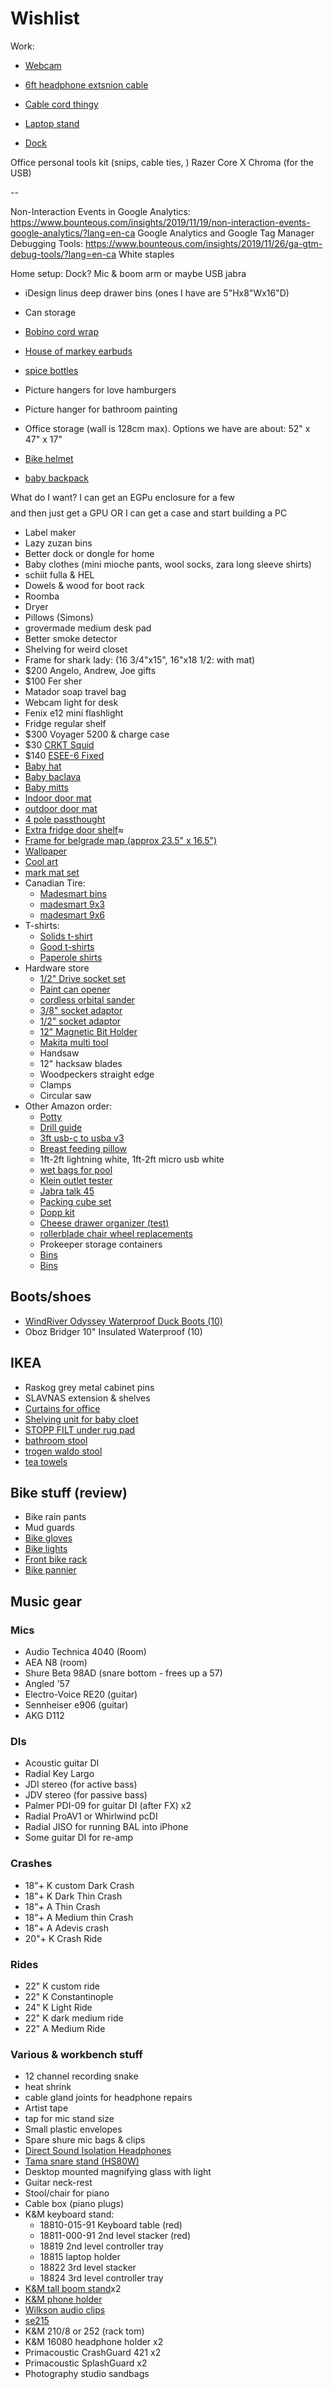 # Wishlist

Work:

- [Webcam](logitech.com/en-ca/product/hd-pro-webcam-c920)
- [6ft headphone extsnion cable](https://www.amazon.ca/dp/B07QSHNMW4?psc=1)
- [Cable cord thingy](https://www.amazon.ca/3-Pack-Desktop-Organizer-Management-Charging/dp/B08FKRYJT2)
- [Laptop stand](https://www.amazon.ca/Mosiso-Designed-Vertical-Space-Saving-Compatible/dp/B07K2V4B6F)


- [Dock](https://www.amazon.com/dp/B07Z2PF8FV)

Office personal tools kit (snips, cable ties, )
Razer Core X Chroma (for the USB)

--


Non-Interaction Events in Google Analytics: https://www.bounteous.com/insights/2019/11/19/non-interaction-events-google-analytics/?lang=en-ca
Google Analytics and Google Tag Manager Debugging Tools: https://www.bounteous.com/insights/2019/11/26/ga-gtm-debug-tools/?lang=en-ca
White staples

Home setup:
Dock?
Mic & boom arm or maybe USB jabra

- iDesign linus deep drawer bins (ones I have are 5"Hx8"Wx16"D)
- Can storage
- [Bobino cord wrap](https://www.amazon.ca/Bobino-Cord-Wrap-Management-Organizer/dp/B0042RVA4C)
- [House of markey earbuds](https://www.amazon.ca/House-Marley-EM-Je041-MI-Headphone-Mic-Midnight/dp/B01DKGP5U0)
- [spice bottles](https://www.amazon.com/Aozita-Glass-Spice-Jars-Bottles/dp/B072N4Y9XY#customerReviews)
- Picture hangers for love hamburgers
- Picture hanger for bathroom painting
- Office storage (wall is 128cm max). Options we have are about: 52" x 47" x 17"

- [Bike helmet](https://www.redbike.ca/product/giro-timberwolf-284879-1.htm)
- [baby backpack](https://www.thelasthunt.com/products/fjallraven-raven-mini-7l-backpack-llll-fjr-26050)


What do I want?
I can get an EGPu enclosure for a few $$$$ and then just get a GPU
OR I can get a case and start building a PC


- Label maker
- Lazy zuzan bins
- Better dock or dongle for home
- Baby clothes (mini mioche pants, wool socks, zara long sleeve shirts)
- schiit fulla & HEL
- Dowels & wood for boot rack
- Roomba
- Dryer
- Pillows (Simons)
- grovermade medium desk pad
- Better smoke detector
- Shelving for weird closet
- Frame for shark lady: (16 3/4"x15", 16"x18 1/2: with mat)
- $200 Angelo, Andrew, Joe gifts
- $100 Fer sher
- Matador soap travel bag
- Webcam light for desk
- Fenix e12 mini flashlight
- Fridge regular shelf
- $300 Voyager 5200 & charge case
- $30 [CRKT Squid](https://www.bladehq.com/item--CRKT-Burnley-Squid-Frame-Lock-Knife--107739)
- $140 [ESEE-6 Fixed](https://www.bladehq.com/cat--ESEE-RC-6--884)
- [Baby hat](https://www.mec.ca/en/product/5037-295/Toaster-Earflap-Hat)
- [Baby baclava](https://www.mec.ca/en/product/5060-506/Starrie-Merino-Balaclava)
- [Baby mitts](https://www.mec.ca/en/product/5037-298/Toasty-Mitts)
- [Indoor door mat](https://www.llbean.ca/shop/Heavyweight-Recycled-Waterhog-Doormat%2C-Plaid/122965.html)
- [outdoor door mat](https://www.llbean.ca/shop/Heavyweight-Recycled-Waterhog-Doormat%2C-Locked-Circles/76924.html)
- [4 pole passthought](https://www.amazon.ca/Nobsound-Microphone-Audio-Switcher-Selector/dp/B07KS2KDWW)
- [Extra fridge door shelf](https://www.reliableparts.ca/product/inv_15152029)≈
- [Frame for belgrade map (approx 23.5" x 16.5")](https://www.arttoframe.com/23x15-Satin-White-Frame-picture-frame/FRBW26074?page_type=E)
- [Wallpaper](https://www.chasingpaper.com/wallpaper/whirling-sky/)
- [Cool art](https://www.concealed-art.com/nes-art)
- [mark mat set](https://www.thepepinshop.com/collections/storage-utility/products/mark-mat-set-jungle-3-markers)
- Canadian Tire:
  - [Madesmart bins](https://www.canadiantire.ca/en/pdp/madesmart-classic-storage-basket-grey-1426008p.html#srp)
  - [madesmart 9x3](https://www.canadiantire.ca/en/pdp/madesmart-storage-bin-grey-9-in-x-3-in-1422199p.html#srp)
  - [madesmart 9x6](https://www.canadiantire.ca/en/pdp/madesmart-granite-storage-bin-9-in-x-6-in-1422197p.html#srp)
- T-shirts:
  - [Solids t-shirt](https://solids.bandcamp.com/merch)
  - [Good t-shirts](https://us.kowtowclothing.com/)
  - [Paperole shirts](https://www.paperole.com/)
- Hardware store
  - [1/2" Drive socket set](https://www.homedepot.ca/product/dewalt-1-2-inch-drive-combination-impact-socket-set-23-piece-/1001104069)
  - [Paint can opener](https://www.homedepot.ca/product/bennett-paint-can-opener-metal/1000183133)
  - [cordless orbital sander](https://www.homedepot.ca/product/makita-18v-cordless-random-orbit-sander-tool-only-/1000718274)
  - [3/8" socket adaptor](https://www.homedepot.ca/product/milwaukee-tool-1-4-inch-x-3-8-inch-steel-square-socket-adapter/1000741100)
  - [1/2" socket adaptor](https://www.homedepot.ca/product/dewalt-1-4-inch-hex-to-1-2-inch-square-impact-ready-socket-adapter/1000657751)
  - [12" Magnetic Bit Holder](https://www.homedepot.ca/product/milwaukee-tool-shockwave-12-inch-magnetic-bit-tip-holder/1001011002)
  - [Makita multi tool](https://www.homedepot.ca/product/makita-18v-cordless-multi-tool-tool-only-/1000732264)
  - Handsaw
  - 12" hacksaw blades
  - Woodpeckers straight edge
  - Clamps
  - Circular saw
- Other Amazon order:
  - [Potty](https://www.amazon.ca/dp/B07WX98S5N)
  - [Drill guide](https://www.amazon.ca/Milescraft-1318-DrillMate-Drill-Guide/dp/B014A1Z92I)
  - [3ft usb-c to usba v3](https://www.amazon.ca/Anker-Powerline-Durability-Samsung-Nintendo/dp/B01GN0M6NE/)
  - [Breast feeding pillow](https://www.amazon.ca/My-Brest-Friend-Breastfeeding-Natural/dp/B002IID23Y/)
  - 1ft-2ft lightning white, 1ft-2ft micro usb white
  - [wet bags for pool](https://www.amazon.ca/s?k=wet+bag)
  - [Klein outlet tester](https://www.amazon.ca/Klein-Tools-RT210-Receptacle-Tester/dp/B01AKX8L0M)
  - [Jabra talk 45](https://www.amazon.ca/Jabra-100-99800902-20-Headset-Bluetooth-Smartphones/dp/B07G6HK3WM)
  - [Packing cube set](https://www.amazon.ca/Eagle-Creek-Specter-Compression-Strobe/dp/B00BYFC4Z4/141-6152430-5699605?psc=1)
  - [Dopp kit](https://www.amazon.ca/Kattee-Toiletry-Cosmetic-Organizer-Shaving/dp/B06WW49MRW)
  - [Cheese drawer organizer (test)](https://www.amazon.ca/InterDesign-Refrigerator-Freezer-Storage-Organizer/dp/B003JHRGGW)
  - [rollerblade chair wheel replacements](https://www.amazon.ca/MotionGrey-Rollerblade-Replacement-Replacing-Universal/dp/B07WJCTH4P/)
  - Prokeeper storage containers
  - [Bins](https://www.amazon.ca/Plastic-Kitchen-Cabinet-Refrigerator-Freezer/dp/B0894JQ5KP)
  - [Bins](https://www.amazon.ca/mDesign-Plastic-Kitchen-Refrigerator-Organizer/dp/B07F9DHVZ8)

## Boots/shoes

- [WindRiver Odyssey Waterproof Duck Boots (10)](https://www.marks.com/en/windriver-mens-odyssey-waterproof-duck-boots-103219.html)
- Oboz Bridger 10" Insulated Waterproof (10)

## IKEA

- Raskog grey metal cabinet pins
- SLAVNAS extension & shelves
- [Curtains for office](https://www.ikea.com/ca/en/p/borghild-sheer-curtains-1-pair-white-00291297/)
- [Shelving unit for baby cloet](https://www.ikea.com/ca/en/p/bror-shelving-unit-black-s89276463/)
- [STOPP FILT under rug pad](https://www.ikea.com/ca/en/p/stopp-filt-rug-underlay-with-anti-slip-90132261/)
- [bathroom stool](https://www.ikea.com/us/en/p/stackholmen-stool-outdoor-light-brown-stained-20411425/)
- [trogen waldo stool](https://www.ikea.com/us/en/p/trogen-childs-step-stool-yellow-80371520/)
- [tea towels](https://www.ikea.com/ca/en/p/rinnig-tea-towel-white-dark-gray-patterned-20476346/)

## Bike stuff (review)

- Bike rain pants
- Mud guards
- [Bike gloves](https://www.cyclingweekly.com/group-tests/the-best-winter-cycling-gloves-6216)
- [Bike lights](https://www.cyclingweekly.com/group-tests/cycling-lights-buyers-guide-141811)
- [Front bike rack](https://www.primeauvelo.com/en/journey-dlx-lowrider-front-rack-22171-0011625.html)
- [Bike pannier](https://www.twowheelgear.com/collections/panniers/products/pannier-backpack-convertible-lite-and-plus?variant=31656254963772)

## Music gear

### Mics

- Audio Technica 4040 (Room)
- AEA N8 (room)
- Shure Beta 98AD (snare bottom - frees up a 57)
- Angled '57
- Electro-Voice RE20 (guitar)
- Sennheiser e906 (guitar)
- AKG D112

### DIs

- Acoustic guitar DI
- Radial Key Largo
- JDI stereo (for active bass)
- JDV stereo (for passive bass)
- Palmer PDI-09 for guitar DI (after FX) x2
- Radial ProAV1 or Whirlwind pcDI
- Radial JISO for running BAL into iPhone
- Some guitar DI for re-amp

### Crashes

- 18"+ K custom Dark Crash
- 18"+ K Dark Thin Crash
- 18"+ A Thin Crash
- 18"+ A Medium thin Crash
- 18"+ A Adevis crash
- 20"+ K Crash Ride

### Rides

- 22" K custom ride
- 22" K Constantinople
- 24" K Light Ride
- 22" K dark medium ride
- 22" A Medium Ride

### Various & workbench stuff

- 12 channel recording snake
- heat shrink
- cable gland joints for headphone repairs
- Artist tape
- tap for mic stand size
- Small plastic envelopes
- Spare shure mic bags & clips
- [Direct Sound Isolation Headphones](https://www.extremeheadphones.com/product-page/ex29-plus)
- [Tama snare stand (HS80W)](https://www.timpano-percussion.com/us/pied-de-caisse-claire-tama-roadpro-hs80w.html?id=43102689)
- Desktop mounted magnifying glass with light
- Guitar neck-rest
- Stool/chair for piano
- Cable box (piano plugs)
- K&M keyboard stand:
  - 18810-015-91 Keyboard table (red)
  - 18811-000-91 2nd level stacker (red)
  - 18819 2nd level controller tray
  - 18815 laptop holder
  - 18822 3rd level stacker
  - 18824 3rd level controller tray
- [K&M tall boom stand](http://www.economik.com/km/21021-black/)x2
- [K&M phone holder](https://www.amazon.ca/dp/B00AF65OBE?tag=marcpric08-21)
- [Wilkson audio clips](https://www.soundonsound.com/reviews/wilkinson-audio-mic-clips)
- [se215](https://www.shure.com/en-US/products/earphones/se215)
- K&M 210/8 or 252 (rack tom)
- K&M 16080 headphone holder x2
- Primacoustic CrashGuard 421 x2
- Primacoustic SplashGuard x2
- Photography studio sandbags
